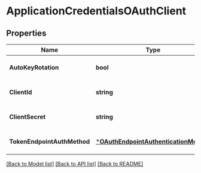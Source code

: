 # ApplicationCredentialsOAuthClient

## Properties
Name | Type | Description | Notes
------------ | ------------- | ------------- | -------------
**AutoKeyRotation** | **bool** |  | [optional] [default to null]
**ClientId** | **string** |  | [optional] [default to null]
**ClientSecret** | **string** |  | [optional] [default to null]
**TokenEndpointAuthMethod** | [***OAuthEndpointAuthenticationMethod**](OAuthEndpointAuthenticationMethod.md) |  | [optional] [default to null]

[[Back to Model list]](../README.md#documentation-for-models) [[Back to API list]](../README.md#documentation-for-api-endpoints) [[Back to README]](../README.md)

